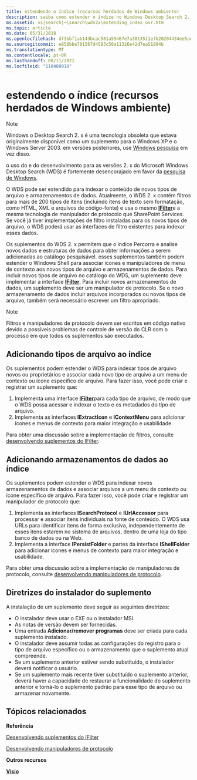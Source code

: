 ```yaml
---
title: estendendo o índice (recursos herdados de Windows ambiente)
description: saiba como estender o índice no Windows Desktop Search 2. x. para versões Windows posteriores ao Windows XP e Windows Server 2003, use Windows Search em vez disso.
ms.assetid: vs|search|~\search\wds2x\extending_index_ovr.htm
ms.topic: article
ms.date: 05/31/2018
ms.openlocfilehash: d73bbf1ab143bcac581a59467e7a3813511e7b20204434ee5ae7dd7d8893b636
ms.sourcegitcommit: e858bbe701567d4583c50a11326e42d7ea51804b
ms.translationtype: MT
ms.contentlocale: pt-BR
ms.lasthandoff: 08/11/2021
ms.locfileid: "118480918"
---
```

# <a name="extending-the-index-legacy-windows-environment-features"></a>estendendo o índice (recursos herdados de Windows ambiente)

> [!NOTE]
> Windows o Desktop Search 2. x é uma tecnologia obsoleta que estava originalmente disponível como um suplemento para o Windows XP e o Windows Server 2003. em versões posteriores, use [Windows pesquisa](../search/-search-3x-wds-overview.md) em vez disso.

o uso do e do desenvolvimento para as versões 2. x do Microsoft Windows Desktop Search (WDS) é fortemente desencorajado em favor da [pesquisa de Windows](../search/-search-3x-wds-overview.md).

O WDS pode ser estendido para indexar o conteúdo de novos tipos de arquivo e armazenamentos de dados. Atualmente, o WDS 2. x contém filtros para mais de 200 tipos de itens (incluindo itens de texto sem formatação, como HTML, XML e arquivos de código-fonte) e usa o mesmo [**IFilter**](/windows/desktop/api/filter/nn-filter-ifilter)e a mesma tecnologia de manipulador de protocolo que SharePoint Services. Se você já tiver implementações de filtro instaladas para os novos tipos de arquivo, o WDS poderá usar as interfaces de filtro existentes para indexar esses dados.

Os suplementos do WDS 2. x permitem que o índice Percorra e analise novos dados e estruturas de dados para obter informações a serem adicionadas ao catálogo pesquisável. esses suplementos também podem estender o Windows Shell para associar ícones e manipuladores de menu de contexto aos novos tipos de arquivo e armazenamentos de dados. Para incluir novos tipos de arquivo no catálogo do WDS, um suplemento deve implementar a interface [**IFilter**](/windows/desktop/api/filter/nn-filter-ifilter). Para incluir novos armazenamentos de dados, um suplemento deve ser um manipulador de protocolo. Se o novo armazenamento de dados incluir arquivos incorporados ou novos tipos de arquivo, também será necessário escrever um filtro apropriado.

> [!Note]
>
> Filtros e manipuladores de protocolo devem ser escritos em código nativo devido a possíveis problemas de controle de versão do CLR com o processo em que todos os suplementos são executados.

 

## <a name="adding-file-types-to-the-index"></a>Adicionando tipos de arquivo ao índice

Os suplementos podem estender o WDS para indexar tipos de arquivo novos ou proprietários e associar cada novo tipo de arquivo a um menu de contexto ou ícone específico de arquivo. Para fazer isso, você pode criar e registrar um suplemento que:

1.  Implementa uma interface [**IFilter**](/windows/desktop/api/filter/nn-filter-ifilter)para cada tipo de arquivo, de modo que o WDS possa acessar e indexar o texto e os metadados do tipo de arquivo.
2.  Implementa as interfaces **IExtractIcon** e **IContextMenu** para adicionar ícones e menus de contexto para maior integração e usabilidade.

Para obter uma discussão sobre a implementação de filtros, consulte [desenvolvendo suplementos do IFilter](-search-2x-wds-ifilteraddins.md).

## <a name="adding-data-stores-to-the-index"></a>Adicionando armazenamentos de dados ao índice

Os suplementos podem estender o WDS para indexar novos armazenamentos de dados e associar arquivos a um menu de contexto ou ícone específico de arquivo. Para fazer isso, você pode criar e registrar um manipulador de protocolo que:

1.  Implementa as interfaces **ISearchProtocol** e **IUrlAccessor** para processar e associar itens individuais na fonte de conteúdo. O WDS usa URLs para identificar itens de forma exclusiva, independentemente de esses itens estarem no sistema de arquivos, dentro de uma loja do tipo banco de dados ou na Web.
2.  Implementa a interface **IPersistFolder** e partes da interface **IShellFolder** para adicionar ícones e menus de contexto para maior integração e usabilidade.

Para obter uma discussão sobre a implementação de manipuladores de protocolo, consulte [desenvolvendo manipuladores de protocolo](-search-2x-wds-phaddins.md).

## <a name="add-in-installer-guidelines"></a>Diretrizes do instalador do suplemento

A instalação de um suplemento deve seguir as seguintes diretrizes:

-   O instalador deve usar o EXE ou o instalador MSI.
-   As notas de versão devem ser fornecidas.
-   Uma entrada **Adicionar/remover programas** deve ser criada para cada suplemento instalado.
-   O instalador deve assumir todas as configurações do registro para o tipo de arquivo específico ou o armazenamento que o suplemento atual compreende.
-   Se um suplemento anterior estiver sendo substituído, o instalador deverá notificar o usuário.
-   Se um suplemento mais recente tiver substituído o suplemento anterior, deverá haver a capacidade de restaurar a funcionalidade do suplemento anterior e torná-lo o suplemento padrão para esse tipo de arquivo ou armazenar novamente.

## <a name="related-topics"></a>Tópicos relacionados

<dl> <dt>

**Referência**
</dt> <dt>

[Desenvolvendo suplementos do IFilter](-search-2x-wds-ifilteraddins.md)
</dt> <dt>

[Desenvolvendo manipuladores de protocolo](-search-2x-wds-phaddins.md)
</dt> <dt>

**Outros recursos**
</dt> <dt>

[**Visio**](/windows/desktop/api/filter/nn-filter-ifilter)
</dt> </dl>

 

 
